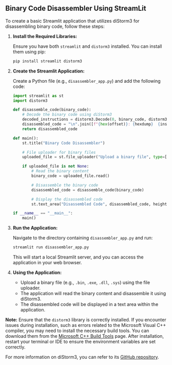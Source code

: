 ## Binary Code Disassembler Using StreamLit

To create a basic Streamlit application that utilizes diStorm3 for disassembling binary code, follow these steps:

1. **Install the Required Libraries:**

   Ensure you have both `streamlit` and `distorm3` installed. You can install them using pip:

   ```bash
   pip install streamlit distorm3
   ```

2. **Create the Streamlit Application:**

   Create a Python file (e.g., `disassembler_app.py`) and add the following code:

   ```python
   import streamlit as st
   import distorm3

   def disassemble_code(binary_code):
       # Decode the binary code using diStorm3
       decoded_instructions = distorm3.Decode(0, binary_code, distorm3.Decode32Bits)
       disassembled_code = "\n".join([f"{hex(offset)}: {hexdump}  {instruction}" for offset, _, instruction, hexdump in decoded_instructions])
       return disassembled_code

   def main():
       st.title("Binary Code Disassembler")

       # File uploader for binary files
       uploaded_file = st.file_uploader("Upload a binary file", type=["bin", "exe", "dll", "sys"])

       if uploaded_file is not None:
           # Read the binary content
           binary_code = uploaded_file.read()

           # Disassemble the binary code
           disassembled_code = disassemble_code(binary_code)

           # Display the disassembled code
           st.text_area("Disassembled Code", disassembled_code, height=300)

   if __name__ == "__main__":
       main()
   ```

3. **Run the Application:**

   Navigate to the directory containing `disassembler_app.py` and run:

   ```bash
   streamlit run disassembler_app.py
   ```

   This will start a local Streamlit server, and you can access the application in your web browser.

4. **Using the Application:**

   - Upload a binary file (e.g., `.bin`, `.exe`, `.dll`, `.sys`) using the file uploader.
   - The application will read the binary content and disassemble it using diStorm3.
   - The disassembled code will be displayed in a text area within the application.

**Note:** Ensure that the `distorm3` library is correctly installed. If you encounter issues during installation, such as errors related to the Microsoft Visual C++ compiler, you may need to install the necessary build tools. You can download them from the [Microsoft C++ Build Tools](https://visualstudio.microsoft.com/visual-cpp-build-tools/) page. After installation, restart your terminal or IDE to ensure the environment variables are set correctly.

For more information on diStorm3, you can refer to its [GitHub repository](https://github.com/gdabah/distorm). 